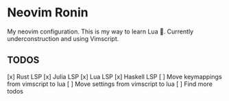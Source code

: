 # Neovim Ronin

My neovim configuration. This is my way to learn Lua 🌙. Currently underconstruction and using Vimscript.

## TODOS
[x] Rust LSP
[x] Julia LSP
[x] Lua LSP
[x] Haskell LSP
[ ] Move keymappings from vimscript to lua
[ ] Move settings from vimscript to lua
[ ] Find more todos
